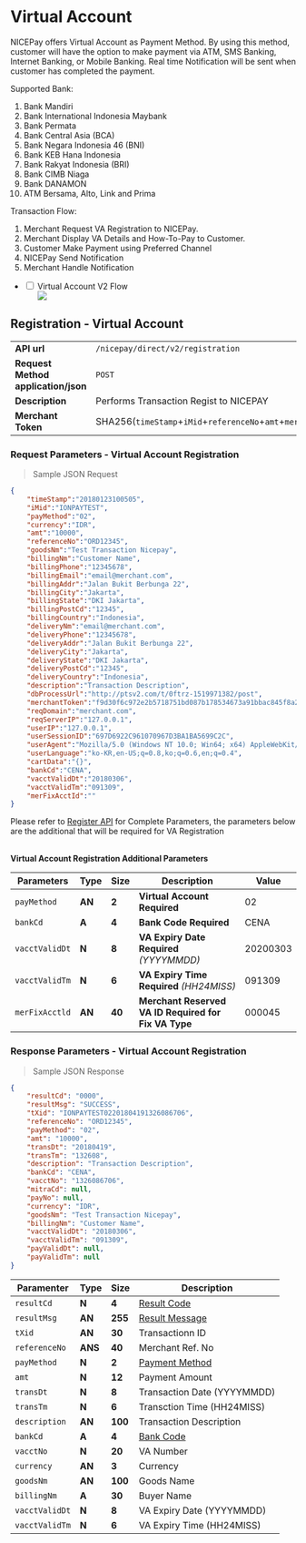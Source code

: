 # Virtual Account
NICEPay offers Virtual Account as Payment Method. By using this method, customer will have the option to make payment via ATM, SMS Banking, Internet Banking, or Mobile Banking. 
Real time Notification will be sent when customer has completed the payment.<br>

Supported Bank:
<ol type="1">
  <li>Bank Mandiri
  <li>Bank International Indonesia Maybank
  <li>Bank Permata
  <li>Bank Central Asia (BCA)
  <li>Bank Negara Indonesia 46 (BNI)
  <li>Bank KEB Hana Indonesia
  <li>Bank Rakyat Indonesia (BRI)
  <li>Bank CIMB Niaga
  <li>Bank DANAMON
  <li>ATM Bersama, Alto, Link and Prima
</ol>

Transaction Flow:
<ol type="1">
  <li>Merchant Request VA Registration to NICEPay.
  <li>Merchant Display VA Details and How-To-Pay to Customer.
  <li>Customer Make Payment using Preferred Channel
  <li>NICEPay Send Notification
  <li>Merchant Handle Notification
</ol>

<div class="wrapper">
<ul>
  <li>
    <input type="checkbox" id="list-item-vav2">
    <label for="list-item-vav2" class="first">Virtual Account V2 Flow</label>
    <ul>
      <img src="/images/va-normal-v2-flow.png">
    </ul>
  </li>
</ul>
</div>

## Registration - Virtual Account

|                                                           |                                                                                                               |
|-----------------------------------------------------------|---------------------------------------------------------------------------------------------------------------|
| **API url**                                               | `/nicepay/direct/v2/registration`                                                                             |
| **Request Method** **application/json**                   | `POST`                                                                                                        |
| **Description**                                           | Performs Transaction Regist to NICEPAY                                                                        |        
| **Merchant Token**                                        | SHA256(`timeStamp`+`iMid`+`referenceNo`+`amt`+`merchantKey`)                                                  |

### Request Parameters - Virtual Account Registration

> Sample JSON Request

```json
{
    "timeStamp":"20180123100505",
    "iMid":"IONPAYTEST",
    "payMethod":"02",
    "currency":"IDR",
    "amt":"10000",
    "referenceNo":"ORD12345",
    "goodsNm":"Test Transaction Nicepay",
    "billingNm":"Customer Name",
    "billingPhone":"12345678",
    "billingEmail":"email@merchant.com",
    "billingAddr":"Jalan Bukit Berbunga 22",
    "billingCity":"Jakarta",
    "billingState":"DKI Jakarta",
    "billingPostCd":"12345",
    "billingCountry":"Indonesia",
    "deliveryNm":"email@merchant.com",
    "deliveryPhone":"12345678",
    "deliveryAddr":"Jalan Bukit Berbunga 22",
    "deliveryCity":"Jakarta",
    "deliveryState":"DKI Jakarta",
    "deliveryPostCd":"12345",
    "deliveryCountry":"Indonesia",
    "description":"Transaction Description",
    "dbProcessUrl":"http://ptsv2.com/t/0ftrz-1519971382/post",
    "merchantToken":"f9d30f6c972e2b5718751bd087b178534673a91bbac845f8a24e60e8e4abbbc5",
    "reqDomain":"merchant.com",
    "reqServerIP":"127.0.0.1",
    "userIP":"127.0.0.1",
    "userSessionID":"697D6922C961070967D3BA1BA5699C2C",
    "userAgent":"Mozilla/5.0 (Windows NT 10.0; Win64; x64) AppleWebKit/537.36 (KHTML,like Gecko) Chrome/60.0.3112.101 Safari/537.36",
    "userLanguage":"ko-KR,en-US;q=0.8,ko;q=0.6,en;q=0.4",
    "cartData":"{}",
    "bankCd":"CENA",
    "vacctValidDt":"20180306",
    "vacctValidTm":"091309",
    "merFixAcctId":""
}
```

<aside class="notice">Please refer to <a href="#registration">Register API</a> for Complete Parameters, the parameters below are the additional that will be required for VA Registration</aside>

<br>**Virtual Account Registration Additional Parameters**

| Parameters     | **Type** | **Size** | **Description**                                          | Value    |
| -------------- | -------- | -------- | -------------------------------------------------------- | -------- |
| `payMethod`    | **AN**   | **2**    | **Virtual Account** **Required**                         | 02       |
| `bankCd`       | **A**    | **4**    | **Bank Code** **Required**                               | CENA     |
| `vacctValidDt` | **N**    | **8**    | **VA Expiry Date** **Required** *(YYYYMMDD)*             | 20200303 |
| `vacctValidTm` | **N**    | **6**    | **VA Expiry Time** **Required** *(HH24MISS)*             | 091309   |
| `merFixAcctld` | **AN**   | **40**   | **Merchant Reserved VA ID** **Required for Fix VA Type** | 000045   |

### Response Parameters - Virtual Account Registration

> Sample JSON Response

```json
{
    "resultCd": "0000",
    "resultMsg": "SUCCESS",
    "tXid": "IONPAYTEST02201804191326086706",
    "referenceNo": "ORD12345",
    "payMethod": "02",
    "amt": "10000",
    "transDt": "20180419",
    "transTm": "132608",
    "description": "Transaction Description",
    "bankCd": "CENA",
    "vacctNo": "1326086706",
    "mitraCd": null,
    "payNo": null,
    "currency": "IDR",
    "goodsNm": "Test Transaction Nicepay",
    "billingNm": "Customer Name",
    "vacctValidDt": "20180306",
    "vacctValidTm": "091309",
    "payValidDt": null,
    "payValidTm": null
}
```

| Paramenter     | **Type** | Size    | Description                       |
| -------------- | -------- | ------- | --------------------------------- |
| `resultCd`     | **N**    | **4**   | [Result Code](#error-code)        |
| `resultMsg`    | **AN**   | **255** | [Result Message](#error-code)     |
| `tXid`         | **AN**   | **30**  | Transactionn ID                   |
| `referenceNo`  | **ANS**  | **40**  | Merchant Ref. No                  |
| `payMethod`    | **N**    | **2**   | [Payment Method](#payment-method) |
| `amt`          | **N**    | **12**  | Payment Amount                    |
| `transDt`      | **N**    | **8**   | Transaction Date (YYYYMMDD)       |
| `transTm`      | **N**    | **6**   | Transction Time (HH24MISS)        |
| `description`  | **AN**   | **100** | Transaction Description           |
| `bankCd`       | **A**    | **4**   | [Bank Code](#bank-code)           |
| `vacctNo`      | **N**    | **20**  | VA Number                         |
| `currency`     | **AN**   | **3**   | Currency                          |
| `goodsNm`      | **AN**   | **100** | Goods Name                        |
| `billingNm`    | **A**    | **30**  | Buyer Name                        |
| `vacctValidDt` | **N**    | **8**   | VA Expiry Date (YYYYMMDD)         |
| `vacctValidTm` | **N**    | **6**   | VA Expiry Time (HH24MISS)         |

